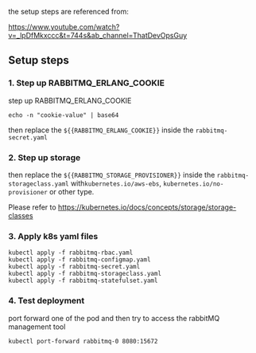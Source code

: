 the setup steps are referenced from: 

https://www.youtube.com/watch?v=_lpDfMkxccc&t=744s&ab_channel=ThatDevOpsGuy

## Setup steps

### 1. Step up RABBITMQ_ERLANG_COOKIE

step up RABBITMQ_ERLANG_COOKIE
```
echo -n "cookie-value" | base64
```

then replace the `${{RABBITMQ_ERLANG_COOKIE}}` inside the `rabbitmq-secret.yaml`

### 2. Step up storage

then replace the `${{RABBITMQ_STORAGE_PROVISIONER}}` inside the `rabbitmq-storageclass.yaml` with`kubernetes.io/aws-ebs`, `kubernetes.io/no-provisioner` or other type.

Please refer to https://kubernetes.io/docs/concepts/storage/storage-classes

### 3. Apply k8s yaml files

```
kubectl apply -f rabbitmq-rbac.yaml
kubectl apply -f rabbitmq-configmap.yaml
kubectl apply -f rabbitmq-secret.yaml
kubectl apply -f rabbitmq-storageclass.yaml
kubectl apply -f rabbitmq-statefulset.yaml
```

### 4. Test deployment
port forward one of the pod and then try to access the rabbitMQ management tool
```
kubectl port-forward rabbitmq-0 8080:15672
```

